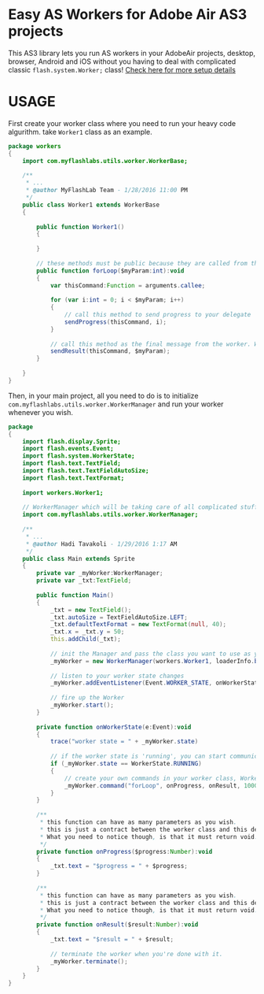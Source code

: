 # Easy AS Workers for Adobe Air AS3 projects
This AS3 library lets you run AS workers in your AdobeAir projects, desktop, browser, Android and iOS without you having to deal with complicated classic ```flash.system.Worker;``` class! [Check here for more setup details](http://www.myflashlabs.com/developer-friendly-as-worker-api/)

# USAGE
First create your worker class where you need to run your heavy code algurithm. take ```Worker1``` class as an example.
```actionscript
package workers
{
	import com.myflashlabs.utils.worker.WorkerBase;
	
	/**
	 * ...
	 * @author MyFlashLab Team - 1/28/2016 11:00 PM
	 */
	public class Worker1 extends WorkerBase
	{
		
		public function Worker1()
		{
		
		}
		
		// these methods must be public because they are called from the main thread.
		public function forLoop($myParam:int):void
		{
			var thisCommand:Function = arguments.callee;
			
			for (var i:int = 0; i < $myParam; i++)
			{
				// call this method to send progress to your delegate
				sendProgress(thisCommand, i);
			}
			
			// call this method as the final message from the worker. When this is called, you cannot send anymore "sendProgress"
			sendResult(thisCommand, $myParam);
		}
	
	}
}
```

Then, in your main project, all you need to do is to initialize ```com.myflashlabs.utils.worker.WorkerManager``` and run your worker whenever you wish.
```actionscript
package
{
	import flash.display.Sprite;
	import flash.events.Event;
	import flash.system.WorkerState;
	import flash.text.TextField;
	import flash.text.TextFieldAutoSize;
	import flash.text.TextFormat;
	
	import workers.Worker1;
	
	// WorkerManager which will be taking care of all complicated stuff about AS Workers for you
	import com.myflashlabs.utils.worker.WorkerManager;
	
	/**
	 * ...
	 * @author Hadi Tavakoli - 1/29/2016 1:17 AM
	 */
	public class Main extends Sprite
	{
		private var _myWorker:WorkerManager;
		private var _txt:TextField;
		
		public function Main()
		{
			_txt = new TextField();
			_txt.autoSize = TextFieldAutoSize.LEFT;
			_txt.defaultTextFormat = new TextFormat(null, 40);
			_txt.x = _txt.y = 50;
			this.addChild(_txt);
			
			// init the Manager and pass the class you want to use as your Worker
			_myWorker = new WorkerManager(workers.Worker1, loaderInfo.bytes, this);
			
			// listen to your worker state changes
			_myWorker.addEventListener(Event.WORKER_STATE, onWorkerState);
			
			// fire up the Worker
			_myWorker.start();
		}
		
		private function onWorkerState(e:Event):void
		{
			trace("worker state = " + _myWorker.state)
			
			// if the worker state is 'running', you can start communicating
			if (_myWorker.state == WorkerState.RUNNING)
			{
				// create your own commands in your worker class, Worker1, i.e "forLoop" in this sample and pass in as many parameters as you wish
				_myWorker.command("forLoop", onProgress, onResult, 10000);
			}
		}
		
		/**
		 * this function can have as many parameters as you wish. 
		 * this is just a contract between the worker class and this delegate.
		 * What you need to notice though, is that it must return void.
		 */
		private function onProgress($progress:Number):void
		{
			_txt.text = "$progress = " + $progress;
		}
		
		/**
		 * this function can have as many parameters as you wish. 
		 * this is just a contract between the worker class and this delegate.
		 * What you need to notice though, is that it must return void.
		 */
		private function onResult($result:Number):void
		{
			_txt.text = "$result = " + $result;
			
			// terminate the worker when you're done with it.
			_myWorker.terminate();
		}
	}
}
```